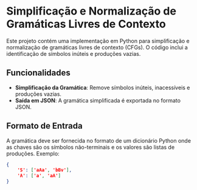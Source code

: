 # Simplificação e Normalização de Gramáticas Livres de Contexto

Este projeto contém uma implementação em Python para simplificação e normalização de gramáticas livres de contexto (CFGs). O código inclui a identificação de símbolos inúteis e produções vazias.

## Funcionalidades

- **Simplificação da Gramática**: Remove símbolos inúteis, inacessíveis e produções vazias.
- **Saída em JSON**: A gramática simplificada é exportada no formato JSON.

## Formato de Entrada

A gramática deve ser fornecida no formato de um dicionário Python onde as chaves são os símbolos não-terminais e os valores são listas de produções. Exemplo:

```json
{
    'S': ['aAa', 'bBv'],
    'A': ['a', 'aA']
}
```

